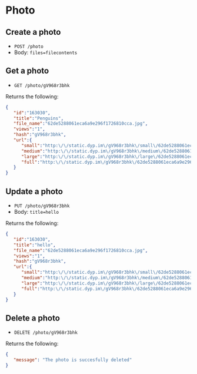 # Photo

## Create a photo
* `POST /photo`
* Body: `files=filecontents`

## Get a photo
* `GET /photo/gV968r3bhk`

Returns the following:
```json
{
   "id":"163030",
   "title":"Penguins",
   "file_name":"62de5288061eca6a9e296f1726810cca.jpg",
   "views":"1",
   "hash":"gV968r3bhk",
   "url":{
      "small":"http:\/\/static.dyp.im\/gV968r3bhk\/small\/62de5288061eca6a9e296f1726810cca.jpg",
      "medium":"http:\/\/static.dyp.im\/gV968r3bhk\/medium\/62de5288061eca6a9e296f1726810cca.jpg",
      "large":"http:\/\/static.dyp.im\/gV968r3bhk\/large\/62de5288061eca6a9e296f1726810cca.jpg",
      "full":"http:\/\/static.dyp.im\/gV968r3bhk\/62de5288061eca6a9e296f1726810cca.jpg"
   }
}
```

## Update a photo
* `PUT /photo/gV968r3bhk`
* Body: ```title=hello```

Returns the following:
```json
{
   "id":"163030",
   "title":"hello",
   "file_name":"62de5288061eca6a9e296f1726810cca.jpg",
   "views":"1",
   "hash":"gV968r3bhk",
   "url":{
      "small":"http:\/\/static.dyp.im\/gV968r3bhk\/small\/62de5288061eca6a9e296f1726810cca.jpg",
      "medium":"http:\/\/static.dyp.im\/gV968r3bhk\/medium\/62de5288061eca6a9e296f1726810cca.jpg",
      "large":"http:\/\/static.dyp.im\/gV968r3bhk\/large\/62de5288061eca6a9e296f1726810cca.jpg",
      "full":"http:\/\/static.dyp.im\/gV968r3bhk\/62de5288061eca6a9e296f1726810cca.jpg"
   }
}
```

## Delete a photo
* `DELETE /photo/gV968r3bhk`

Returns the following:
```json
{
   "message": "The photo is succesfully deleted"
}
```